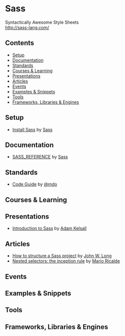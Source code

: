 # Sass

Syntactically Awesome Style Sheets  
http://sass-lang.com/

## Contents

- [Setup](#setup)
- [Documentation](#documentation)
- [Standards](#standards)
- [Courses & Learning](#courses--learning)
- [Presentations](#presentations)
- [Articles](#articles)
- [Events](#events)
- [Examples & Snippets](#examples--snippets)
- [Tools](#tools)
- [Frameworks, Libraries & Engines](#frameworks-libraries--engines)

## Setup

- [Install Sass](http://sass-lang.com/install) by [Sass](http://sass-lang.com/)

## Documentation

- [SASS_REFERENCE](http://sass-lang.com/documentation/file.SASS_REFERENCE.html) by [Sass](http://sass-lang.com/)

## Standards

- [Code Guide](http://codeguide.co/#css-nesting) by [@mdo](https://twitter.com/mdo)

## Courses & Learning

## Presentations

- [Introduction to Sass](https://docs.google.com/presentation/d/1jhTpEFbz1W1KqSsbeEgE9cWS6WSpqUnps-NLQTYApco) by [Adam Kelsall](https://github.com/adamkelsall/)

## Articles

- [How to structure a Sass project](http://thesassway.com/beginner/how-to-structure-a-sass-project) by [John W. Long](http://wiseheartdesign.com/)
- [Nested selectors: the inception rule](http://thesassway.com/beginner/the-inception-rule) by [Mario Ricalde](https://twitter.com/mario_ricalde)

## Events

## Examples & Snippets

## Tools

## Frameworks, Libraries & Engines
